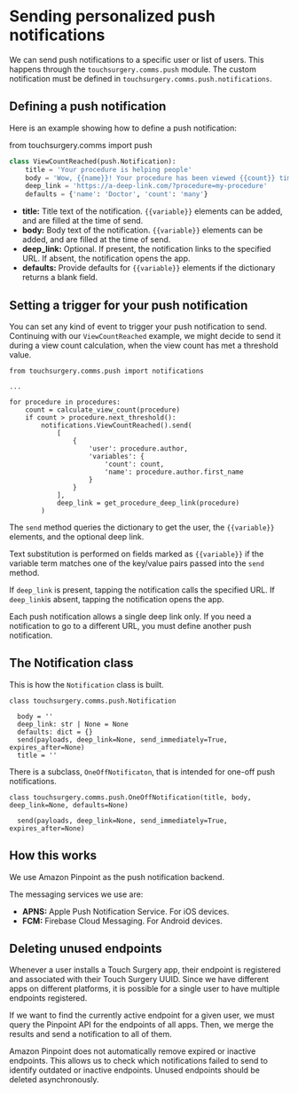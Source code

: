 # Sending personalized push notifications

We can send push notifications to a specific user or list of users. This happens through the `touchsurgery.comms.push` module. The custom notification must be defined in `touchsurgery.comms.push.notifications`.

## Defining a push notification

Here is an example showing how to define a push notification:

from touchsurgery.comms import push

```python
class ViewCountReached(push.Notification):
    title = 'Your procedure is helping people'
    body = 'Wow, {{name}}! Your procedure has been viewed {{count}} times.'
    deep_link = 'https://a-deep-link.com/?procedure=my-procedure'
    defaults = {'name': 'Doctor', 'count': 'many'}
```

- **title:** Title text of the notification. `{{variable}}` elements can be added, and are filled at the time of send.
- **body:** Body text of the notification. `{{variable}}` elements can be added, and are filled at the time of send.
- **deep_link:** Optional. If present, the notification links to the specified URL. If absent, the notification opens the app.
- **defaults:** Provide defaults for `{{variable}}` elements if the dictionary returns a blank field.

## Setting a trigger for your push notification

You can set any kind of event to trigger your push notification to send. Continuing with our `ViewCountReached` example, we might decide to send it during a view count calculation, when the view count has met a threshold value.

    from touchsurgery.comms.push import notifications

    ...

    for procedure in procedures:
        count = calculate_view_count(procedure)
        if count > procedure.next_threshold():
            notifications.ViewCountReached().send(
            	[
            	    {
            	    	'user': procedure.author,
            	    	'variables': {
            	    		'count': count,
            	    		'name': procedure.author.first_name
            	    	}
            	    }
            	],
            	deep_link = get_procedure_deep_link(procedure)
            )

The `send` method queries the dictionary to get the user, the `{{variable}}` elements, and the optional deep link.

Text substitution is performed on fields marked as `{{variable}}` if the variable term matches one of the key/value pairs passed into the `send` method.

If `deep_link` is present, tapping the notification calls the specified URL. If `deep_link`is absent, tapping the notification opens the app.

Each push notification allows a single deep link only. If you need a notification to go to a different URL, you must define another push notification.

## The Notification class

This is how the `Notification` class is built.

    class touchsurgery.comms.push.Notification

      body = ''
      deep_link: str | None = None
      defaults: dict = {}
      send(payloads, deep_link=None, send_immediately=True, expires_after=None)
      title = ''

There is a subclass, `OneOffNotificaton`, that is intended for one-off push notifications.

    class touchsurgery.comms.push.OneOffNotification(title, body, deep_link=None, defaults=None)

      send(payloads, deep_link=None, send_immediately=True, expires_after=None)

## How this works

We use Amazon Pinpoint as the push notification backend.

The messaging services we use are:

- **APNS:** Apple Push Notification Service. For iOS devices.
- **FCM:** Firebase Cloud Messaging. For Android devices.

## Deleting unused endpoints

Whenever a user installs a Touch Surgery app, their endpoint is registered and associated with their Touch Surgery UUID. Since we have different apps on different platforms, it is possible for a single user to have multiple endpoints registered.

If we want to find the currently active endpoint for a given user, we must query the Pinpoint API for the endpoints of all apps. Then, we merge the results and send a notification to all of them.

Amazon Pinpoint does not automatically remove expired or inactive endpoints. This allows us to check which notifications failed to send to identify outdated or inactive endpoints. Unused endpoints should be deleted asynchronously.

